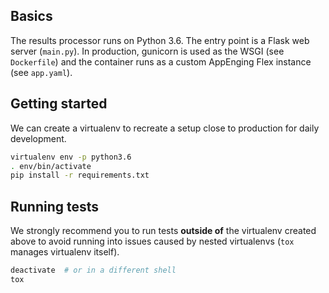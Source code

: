 ## Basics

The results processor runs on Python 3.6. The entry point is a Flask web server
(`main.py`). In production, gunicorn is used as the WSGI (see `Dockerfile`) and
the container runs as a custom AppEnging Flex instance (see `app.yaml`).

## Getting started

We can create a virtualenv to recreate a setup close to production for daily
development.

```bash
virtualenv env -p python3.6
. env/bin/activate
pip install -r requirements.txt
```

## Running tests

We strongly recommend you to run tests **outside of** the virtualenv created
above to avoid running into issues caused by nested virtualenvs (`tox` manages
virtualenv itself).


```bash
deactivate  # or in a different shell
tox
```
